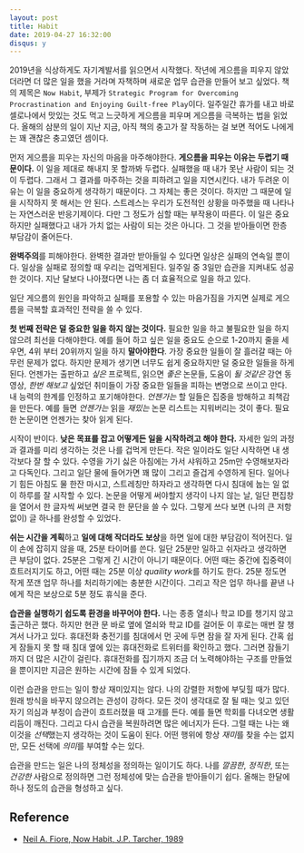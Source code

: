 ```yaml
---
layout: post
title: Habit
date: 2019-04-27 16:32:00
disqus: y
---
```

2019년을 식상하게도 자기계발서를 읽으면서 시작했다. 작년에 게으름을 피우지 않았더라면 더 많은 일을 했을 거라며 자책하며 새로운 업무 습관을 만들어 보고 싶었다. 책의 제목은 `Now Habit`, 부제가 `Strategic Program for Overcoming Procrastination and Enjoying Guilt-free Play`이다. 일주일간 휴가를 내고 바로셀로나에서 맛있는 것도 먹고 느긋하게 게으름을 피우며 게으름을 극복하는 법을 읽었다. 올해의 삼분의 일이 지난 지금, 아직 책의 충고가 잘 작동하는 걸 보면 적어도 나에게는 꽤 괜찮은 충고였던 셈이다.

먼저 게으름을 피우는 자신의 마음을 마주해야한다. **게으름을 피우는 이유는 두렵기 때문이다.** 이 일을 제대로 해내지 못 할까봐 두렵다. 실패했을 때 내가 못난 사람이 되는 것이 두렵다. 그래서 그 결과를 마주하는 것을 피하려고 일을 지연시킨다. 내가 두려운 이유는 이 일을 중요하게 생각하기 때문이다. 그 자체는 좋은 것이다. 하지만 그 때문에 일을 시작하지 못 해서는 안 된다. 스트레스는 우리가 도전적인 상황을 마주했을 때 나타나는 자연스러운 반응기제이다.  다만 그 정도가 심할 때는 부작용이 따른다. 이 일은 중요하지만 실패했다고 내가 가치 없는 사람이 되는 것은 아니다. 그 것을 받아들이면 한층 부담감이 줄어든다. 

**완벽주의**를 피해야한다. 완벽한 결과만 받아들일 수 있다면 일상은 실패의 연속일 뿐이다. 일상을 실패로 정의할 때 우리는 겁먹게된다. 일주일 중 3일만 습관을 지켜내도 성공한 것이다. 지난 달보다 나아졌다면 나는 좀 더 효율적으로 일을 하고 있다.

일단 게으름의 원인을 파악하고 실패를 포용할 수 있는 마음가짐을 가지면 실제로 게으름을 극복할 효과적인 전략을 쓸 수 있다.

**첫 번째 전략은 덜 중요한 일을 하지 않는 것이다.** 필요한 일을 하고 불필요한 일을 하지 않으려 최선을 다해야한다. 예를 들어 하고 싶은 일을 중요도 순으로 1-20까지 줄을 세우면, 4위 부터 20위까지 일을 하지 **말아야한다**. 가장 중요한 일들이 잘 흘러갈 때는 아무런 문제가 없다. 하지만 문제가 생기면 너무도 쉽게 중요하지만 덜 중요한 일들을 하게된다. 언젠가는 출판하고 *싶은* 프로젝트, 읽으면 *좋은* 논문들, 도움이 *될 것같은* 강연 동영상, *한번 해보고* 싶었던 취미들이 가장 중요한 일들을 피하는 변명으로 쓰이고 만다. 내 능력의 한계를 인정하고 포기해야한다. *언젠가는* 할 일들은 집중을 방해하고 죄책감을 만든다. 예를 들면 *언젠가는* 읽을 *재밌는* 논문 리스트는 지워버리는 것이 좋다. 필요한 논문이면 언젠가는 찾아 읽게 된다.

시작이 반이다. **낮은 목표를 잡고 어떻게든 일을 시작하려고 해야 한다.**  자세한 일의 과정과 결과를 미리 생각하는 것은 나를 겁먹게 만든다. 작은 일이라도 일단 시작하면 내 생각보다 잘 할 수 있다. 수영을 가기 싫은 아침에는 가서 샤워하고 25m만 수영해보자라고 다독인다. 그리고 일단 물에 들어가면 꽤 많이 그리고 즐겁게 수영하게 된다.  일어나기 힘든 아침도 물 한잔 마시고, 스트레칭만 하자라고 생각하면 다시 침대에 눕는 일 없이 하루를 잘 시작할 수 있다. 논문을 어떻게 써야할지 생각이 나지 않는 날, 일단 편집창을 열어서 한 글자씩 써보면 결국 한 문단을 쓸 수 있다. 그렇게 쓰다 보면 (나의 큰 저항 없이) 글 하나를 완성할 수 있었다. 

**쉬는 시간을 계획**하고 **일에 대해 작더라도 보상**을 하면 일에 대한 부담감이 적어진다. 일이 손에 잡히지 않을 때, 25분 타이머를 쓴다. 일단 25분만 일하고 쉬자라고 생각하면 큰 부담이 없다. 25분은 그렇게 긴 시간이 아니기 때문이다. 어떤 때는 중간에 집중력이 흐트러지기도 하고, 어떤 때는 25분 이상 *quaility work*를 하기도 한다. 25분 정도면 작게 쪼갠 업무 하나를 처리하기에는 충분한 시간이다. 그리고 작은 업무 하나를 끝낸 나에게 작은 보상으로 5분 정도 휴식을 준다.

**습관을 실행하기 쉽도록 환경을 바꾸어야 한다.** 나는 종종 열쇠나 학교 ID를 챙기지 않고 출근하곤 했다. 하지만 현관 문 바로 옆에 열쇠와 학교 ID를 걸어둔 이 후로는 매번 잘 챙겨서 나가고 있다. 휴대전화 충전기를 침대에서 먼 곳에 두면 잠을 잘 자게 된다. 간혹 쉽게 잠들지 못 할 때 침대 옆에 있는 휴대전화로 트위터를 확인하고 했다. 그러면 잠들기까지 더 많은 시간이 걸린다. 휴대전화를 집기까지 조금 더 노력해야하는 구조를 만들었을 뿐이지만 지금은 원하는 시간에 잠들 수 있게 되었다.

이런 습관을 만드는 일이 항상 재미있지는 않다. 나의 강렬한 저항에 부딪힐 때가 많다. 원래 방식을 바꾸지 않으려는 관성이 강하다. 모든 것이 생각대로 잘 될 때는 잊고 있던 자기 의심과 부정이 습관이 흐트러졌을 때 고개를 든다. 예를 들면 학회를 다녀오면 생활 리듬이 깨진다. 그리고 다시 습관을 복원하려면 많은 에너지가 든다. 그럴 때는 나는 왜 이것을 *선택*했는지 생각하는 것이 도움이 된다. 어떤 행위에 항상 *재미*를 찾을 수는 없지만, 모든 선택에 *의미*를 부여할 수는 있다. 

습관을 만드는 일은 나의 정체성을 정의하는 일이기도 하다. 나를 *깔끔한*, *정직한*, 또는 *건강한* 사람으로 정의하면 그런 정체성에 맞는 습관을 받아들이기 쉽다. 올해는 한달에 하나 정도의 습관을 형성하고 싶다.

## Reference

- [Neil A. Fiore, Now Habit, J.P. Tarcher, 1989](https://www.amazon.co.uk/Now-Habit-Overcoming-Procrastination-Guilt-free/dp/1585425524)
